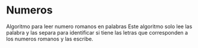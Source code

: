 # Numeros
Algoritmo para leer numero romanos en palabras 
Este algoritmo solo lee las palabra y las separa para identificar si tiene las letras que corresponden a los numeros romanos y las escribe.
